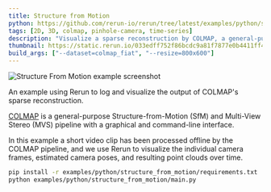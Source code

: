 ```yaml
---
title: Structure from Motion
python: https://github.com/rerun-io/rerun/tree/latest/examples/python/structure_from_motion/main.py
tags: [2D, 3D, colmap, pinhole-camera, time-series]
description: "Visualize a sparse reconstruction by COLMAP, a general-purpose Structure-from-Motion and Multi-View Stereo pipeline."
thumbnail: https://static.rerun.io/033edff752f86bcdc9a81f7877e0b4411ff4e6c5_structure_from_motion_480w.png
build_args: ["--dataset=colmap_fiat", "--resize=800x600"]
---
```


<picture>
  <source media="(max-width: 480px)" srcset="https://static.rerun.io/033edff752f86bcdc9a81f7877e0b4411ff4e6c5_structure_from_motion_480w.png">
  <source media="(max-width: 768px)" srcset="https://static.rerun.io/29f207025a6c5a63e487f95fc6098a4f1f8d9ca3_structure_from_motion_768w.png">
  <source media="(max-width: 1024px)" srcset="https://static.rerun.io/6b7914b63f909f2ac5b23530a7d7363178b331cb_structure_from_motion_1024w.png">
  <source media="(max-width: 1200px)" srcset="https://static.rerun.io/7047a851275c94c2a7e018bd7230dac96c0cea09_structure_from_motion_1200w.png">
  <img src="https://static.rerun.io/b17f8824291fa1102a4dc2184d13c91f92d2279c_structure_from_motion_full.png" alt="Structure From Motion example screenshot">
</picture>

An example using Rerun to log and visualize the output of COLMAP's sparse reconstruction.

[COLMAP](https://colmap.github.io/index.html) is a general-purpose Structure-from-Motion (SfM) and Multi-View Stereo (MVS) pipeline with a graphical and command-line interface.

In this example a short video clip has been processed offline by the COLMAP pipeline, and we use Rerun to visualize the individual camera frames, estimated camera poses, and resulting point clouds over time.


```bash
pip install -r examples/python/structure_from_motion/requirements.txt
python examples/python/structure_from_motion/main.py
```
